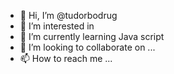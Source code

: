 - 👋 Hi, I’m @tudorbodrug 
- 👀 I’m interested in 
- 🌱 I’m currently learning Java script
- 💞️ I’m looking to collaborate on ...
- 📫 How to reach me ...

<!---
tudorbodrug/tudorbodrug is a ✨ special ✨ repository because its `README.md` (this file) appears on your GitHub profile.
You can click the Preview link to take a look at your changes.
--->

